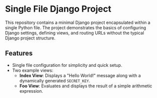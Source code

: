 # Single File Django Project
This repository contains a minimal Django project encapsulated within a single Python file. The project demonstrates the basics of configuring Django settings, defining views, and routing URLs without the typical Django project structure.

## Features

- Single file configuration for simplicity and quick setup.
- Two example views:
  - **Index View**: Displays a "Hello World!" message along with a dynamically generated `SECRET_KEY`.
  - **Foo View**: Evaluates and displays the result of a simple arithmetic expression.

